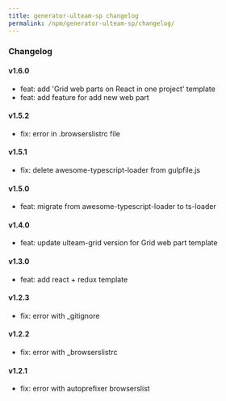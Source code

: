 ```yaml
---
title: generator-ulteam-sp changelog
permalink: /npm/generator-ulteam-sp/changelog/
---
```


### Changelog

#### v1.6.0
- feat: add 'Grid web parts on React in one project' template
- feat: add feature for add new web part

#### v1.5.2
- fix: error in .browserslistrc file

#### v1.5.1
- fix: delete awesome-typescript-loader from gulpfile.js

#### v1.5.0
- feat: migrate from awesome-typescript-loader to ts-loader

#### v1.4.0
- feat: update ulteam-grid version for Grid web part template

#### v1.3.0
- feat: add react + redux template

#### v1.2.3
- fix: error with _gitignore

#### v1.2.2
- fix: error with _browserslistrc 

#### v1.2.1
- fix: error with autoprefixer browserslist